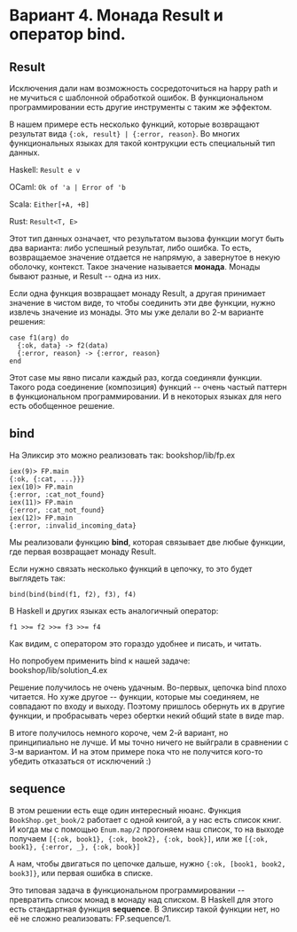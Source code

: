 # Вариант 4. Монада Result и оператор bind.

## Result

Исключения дали нам возможность сосредоточиться на happy path и не мучиться с шаблонной обработкой ошибок. В функциональном программировании есть другие инструменты с таким же эффектом.

В нашем примере есть несколько функций, которые возвращают результат вида `{:ok, result} | {:error, reason}`. Во многих функциональных языках для такой контрукции есть специальный тип данных. 

Haskell: ` Result e v `

OCaml: ` Ok of 'a | Error of 'b `

Scala: ` Either[+A, +B] `

Rust: ` Result<T, E> `

Этот тип данных означает, что результатом вызова функции могут быть два варианта: либо успешный результат, либо ошибка. То есть, возвращаемое значение отдается не напрямую, а завернутое в некую оболочку, контекст. Такое значение называется **монада**. Монады бывают разные, и Result -- одна из них. 

Если одна функция возвращает монаду Result, а другая принимает значение в чистом виде, то чтобы соединить эти две функции, нужно извлечь значение из монады. Это мы уже делали во 2-м варианте решения:

```
case f1(arg) do
  {:ok, data} -> f2(data)
  {:error, reason} -> {:error, reason}
end
```

Этот case мы явно писали каждый раз, когда соединяли функции. Такого рода соединение (композиция) функций -- очень частый паттерн в функциональном программировании. И в некоторых языках для него есть обобщенное решение. 


## bind

На Эликсир это можно реализовать так: bookshop/lib/fp.ex

```
iex(9)> FP.main
{:ok, {:cat, ...}}}
iex(10)> FP.main
{:error, :cat_not_found}
iex(11)> FP.main
{:error, :cat_not_found}
iex(12)> FP.main
{:error, :invalid_incoming_data}
```

Мы реализовали функцию **bind**, которая связывает две любые функции, где первая возвращает монаду Result. 

Если нужно связать несколько функций в цепочку, то это будет выглядеть так:

```
bind(bind(bind(f1, f2), f3), f4)
```

В Haskell и других языках есть аналогичный оператор:

```
f1 >>= f2 >>= f3 >>= f4
```

Как видим, с оператором это гораздо удобнее и писать, и читать.

Но попробуем применить bind к нашей задаче: bookshop/lib/solution_4.ex

Решение получилось не очень удачным. Во-первых, цепочка bind плохо читается. Но хуже другое -- функции, которые мы соединяем, не совпадают по входу и выходу. Поэтому пришлось обернуть их в другие функции, и пробрасывать через обертки некий общий state в виде map. 

В итоге получилось немного короче, чем 2-й вариант, но принципиально не лучше. И мы точно ничего не выйграли в сравнении с 3-м вариантом. И на этом примере пока что не получится кого-то убедить отказаться от исключений :)


## sequence

В этом решении есть еще один интересный нюанс. Функция `BookShop.get_book/2` работает с одной книгой, а у нас есть список книг. И когда мы с помощью `Enum.map/2` прогоняем наш список, то на выходе получаем `[{:ok, book1}, {:ok, book2}, {:ok, book}]`, или же `[{:ok, book1}, {:error, _}, {:ok, book}]`

А нам, чтобы двигаться по цепочке дальше, нужно `{:ok, [book1, book2, book3]}`, или первая ошибка в списке.

Это типовая задача в функциональном программировании -- превратить список монад в монаду над списком. В Haskell для этого есть стандартная функция **sequence**. В Эликсир такой функции нет, но её не сложно реализовать: FP.sequence/1.
